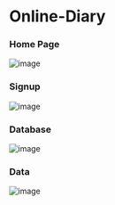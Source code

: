 # Online-Diary

### Home Page

![image](https://user-images.githubusercontent.com/62868878/121224901-9f705e80-c8a6-11eb-916e-5a871a72c568.png)

### Signup
![image](https://user-images.githubusercontent.com/62868878/121230307-b5811d80-c8ac-11eb-9dab-10484a4c58b1.png)


### Database
![image](https://user-images.githubusercontent.com/62868878/121230555-009b3080-c8ad-11eb-90c7-1d6aba910d18.png)

### Data 
![image](https://user-images.githubusercontent.com/62868878/121230617-17418780-c8ad-11eb-8df1-997f13dbffd7.png)
